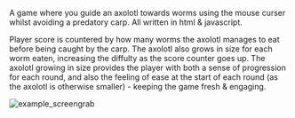A game where you guide an axolotl towards worms using the mouse curser whilst avoiding a predatory carp. All written in html & javascript.

Player score is countered by how many worms the axolotl manages to eat before being caught by the carp. The axolotl also grows in size for each worm eaten, increasing the diffulty as the score counter goes up. The axolotl growing in size provides the player with both a sense of progression for each round, and also the feeling of ease at the start of each round (as the axolotl is otherwise smaller) - keeping the game fresh & engaging.

![example_screengrab](https://github.com/warner-d-m/worm_game/assets/130168523/fc7f4669-bb94-43bc-b7af-900d4462d91b)
